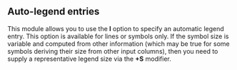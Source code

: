Auto-legend entries
-------------------

This module allows you to use the **l** option to specify an automatic legend entry.
This option is available for lines or symbols only. If the symbol size is variable
and computed from other information (which may be true for some symbols deriving their
size from other input columns), then you need to supply a representative legend size
via the **+S** modifier.
